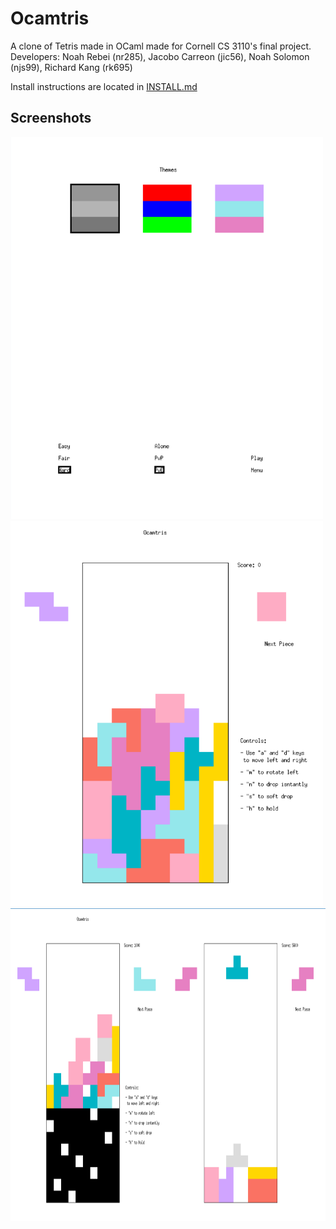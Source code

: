 # Ocamtris

A clone of Tetris made in OCaml made for Cornell CS 3110's final project.  
Developers: Noah Rebei (nr285), Jacobo Carreon (jic56), Noah Solomon (njs99), Richard Kang (rk695)

Install instructions are located in <a href="https://github.coecis.cornell.edu/nr285/ocamtris/blob/main/INSTALL.md">INSTALL.md</a>

## Screenshots

<img src="Images/Settings.png" alt="Settings" width=500px>
<img src="Images/Singleplayer.png" alt="Singleplayer" width=500px>
<img src="Images/Multiplayer.png" alt="Multiplayer" height=500px>
